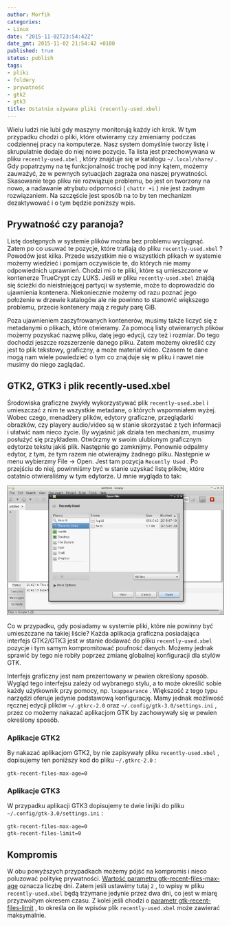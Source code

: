```yaml
---
author: Morfik
categories:
- Linux
date: "2015-11-02T23:54:42Z"
date_gmt: 2015-11-02 21:54:42 +0100
published: true
status: publish
tags:
- pliki
- foldery
- prywatność
- gtk2
- gtk3
title: Ostatnio używane pliki (recently-used.xbel)
---
```


Wielu ludzi nie lubi gdy maszyny monitorują każdy ich krok. W tym przypadku chodzi o pliki, które
otwieramy czy zmieniamy podczas codziennej pracy na komputerze. Nasz system domyślnie tworzy listę i
skrupulatnie dodaje do niej nowe pozycje. Ta lista jest przechowywana w pliku `recently-used.xbel` ,
który znajduje się w katalogu `~/.local/share/` . Gdy popatrzymy na tę funkcjonalność trochę pod
inny kątem, możemy zauważyć, że w pewnych sytuacjach zagraża ona naszej prywatności. Skasowanie tego
pliku nie rozwiązuje problemu, bo jest on tworzony na nowo, a nadawanie atrybutu odporności (
`chattr +i` ) nie jest żadnym rozwiązaniem. Na szczęście jest sposób na to by ten mechanizm
dezaktywować i o tym będzie poniższy wpis.

<!--more-->
## Prywatność czy paranoja?

Listę dostępnych w systemie plików można bez problemu wyciągnąć. Zatem po co usuwać te pozycje,
które trafiają do pliku `recently-used.xbel` ? Powodów jest kilka. Przede wszystkim nie o
wszystkich plikach w systemie możemy wiedzieć i pomijam oczywiście te, do których nie mamy
odpowiednich uprawnień. Chodzi mi o te pliki, które są umieszczone w kontenerze TrueCrypt czy LUKS.
Jeśli w pliku `recently-used.xbel` znajdą się ścieżki do nieistniejącej partycji w systemie, może to
doprowadzić do ujawnienia kontenera. Niekoniecznie możemy od razu poznać jego położenie w drzewie
katalogów ale nie powinno to stanowić większego problemu, przecie kontenery mają z reguły parę GiB.

Poza ujawnieniem zaszyfrowanych kontenerów, musimy także liczyć się z metadanymi o plikach, które
otwieramy. Za pomocą listy otwieranych plików możemy pozyskać nazwę pliku, datę jego edycji, czy też
i rozmiar. Do tego dochodzi jeszcze rozszerzenie danego pliku. Zatem możemy określić czy jest to
plik tekstowy, graficzny, a może materiał video. Czasem te dane mogą nam wiele powiedzieć o tym co
znajduje się w pliku i nawet nie musimy do niego zaglądać.

## GTK2, GTK3 i plik recently-used.xbel

Środowiska graficzne zwykły wykorzystywać plik `recently-used.xbel` i umieszczać z nim te wszystkie
metadane, o których wspomniałem wyżej. Wobec czego, menadżery plików, edytory graficzne,
przeglądarki obrazków, czy playery audio/video są w stanie skorzystać z tych informacji i ułatwić
nam nieco życie. By wyjaśnić jak działa ten mechanizm, musimy posłużyć się przykładem. Otwórzmy w
swoim ulubionym graficznym edytorze tekstu jakiś plik. Następnie go zamknijmy. Ponownie odpalmy
edytor, z tym, że tym razem nie otwierajmy żadnego pliku. Następnie w menu wybierzmy File -> Open.
Jest tam pozycja `Recently Used` . Po przejściu do niej, powinniśmy być w stanie uzyskać listę
plików, które ostatnio otwieraliśmy w tym edytorze. U mnie wygląda to tak:

![](/img/2015/11/1.recently-used.xbel-geany.png#huge)

Co w przypadku, gdy posiadamy w systemie pliki, które nie powinny być umieszczane na takiej liście?
Każda aplikacja graficzna posiadająca interfejs GTK2/GTK3 jest w stanie dodawać do pliku
`recently-used.xbel` pozycje i tym samym kompromitować poufność danych. Możemy jednak sprawić by
tego nie robiły poprzez zmianę globalnej konfiguracji dla stylów GTK.

Interfejs graficzny jest nam prezentowany w pewien określony sposób. Wygląd tego interfejsu zależy
od wybranego stylu, a to może określić sobie każdy użytkownik przy pomocy, np. `lxappearance` .
Większość z tego typu narzędzi oferuje jedynie podstawową konfigurację. Mamy jednak możliwość
ręcznej edycji plików `~/.gtkrc-2.0` oraz `~/.config/gtk-3.0/settings.ini` , przez co możemy
nakazać aplikacjom GTK by zachowywały się w pewien określony sposób.

### Aplikacje GTK2

By nakazać aplikacjom GTK2, by nie zapisywały pliku `recently-used.xbel` , dopisujemy ten poniższy
kod do pliku `~/.gtkrc-2.0` :

    gtk-recent-files-max-age=0

### Aplikacje GTK3

W przypadku aplikacji GTK3 dopisujemy te dwie linijki do pliku `~/.config/gtk-3.0/settings.ini` :

    gtk-recent-files-max-age=0
    gtk-recent-files-limit=0

## Kompromis

W obu powyższych przypadkach możemy pójść na kompromis i nieco poluzować politykę prywatności.
[Wartość parametru
gtk-recent-files-max-age](https://people.gnome.org/~shaunm/girdoc/C/Gtk.gtk-recent-files-max-age.html)
oznacza liczbę dni. Zatem jeśli ustawimy tutaj `2` , to wpisy w pliku `recently-used.xbel` będą
trzymane jedynie przez dwa dni, co jest w miarę przyzwoitym okresem czasu. Z kolei jeśli chodzi o
[parametr
gtk-recent-files-limit](https://people.gnome.org/~shaunm/girdoc/C/Gtk.gtk-recent-files-limit.html) ,
to określa on ile wpisów plik `recently-used.xbel` może zawierać maksymalnie.
